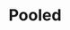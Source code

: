 ---
title: "Pooled"

categories: ['']

tags: ['Pooled']

arabic: ['مجمعة']

publishers: ['معجم مصطلحات التعلم الآلي والتعلم العميق وعلم البيانات']

types: "word"

slug: ""
---